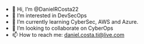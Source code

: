 - 👋 Hi, I’m @DanielRCosta22
- 👀 I’m interested in DevSecOps
- 🌱 I’m currently learning CyberSec, AWS and Azure.
- 💞️ I’m looking to collaborate on CyberOps
- 📫 How to reach me: daniel.costa.ti@live.com

<!---
DanielRCosta22/DanielRCosta22 is a ✨ special ✨ repository because its `README.md` (this file) appears on your GitHub profile.
You can click the Preview link to take a look at your changes.
--->
